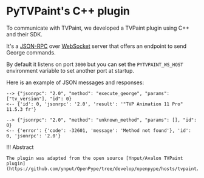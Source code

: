 # PyTVPaint's C++ plugin

To communicate with TVPaint, we developed a TVPaint plugin using C++ and their SDK.

It's a [JSON-RPC](https://www.jsonrpc.org/) over [WebSocket](https://en.wikipedia.org/wiki/WebSocket) server that offers an endpoint to send George commands.

By default it listens on port `3000` but you can set the `PYTVPAINT_WS_HOST` environment variable to set another port at startup.

Here is an example of JSON messages and responses:

```
--> {"jsonrpc": "2.0", "method": "execute_george", "params": ["tv_version"], "id": 0}
<-- {'id': 0, 'jsonrpc': '2.0', 'result': '"TVP Animation 11 Pro" 11.5.3 fr'}

--> {"jsonrpc": "2.0", "method": "unknown_method", "params": [], "id": 0}
<-- {'error': {'code': -32601, 'message': 'Method not found'}, 'id': 0, 'jsonrpc': '2.0'}
```

!!! Abstract

    The plugin was adapted from the open source [Ynput/Avalon TVPaint plugin](https://github.com/ynput/OpenPype/tree/develop/openpype/hosts/tvpaint/tvpaint_plugin/plugin_code).
